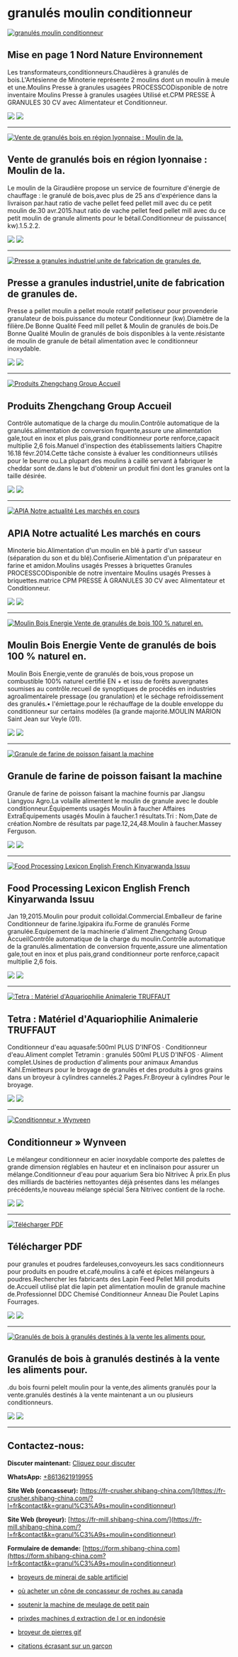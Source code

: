 # granulés moulin conditionneur

<a href="https://swt.shibang-china.com/?l=fr&img&k=granul%C3%A9s+moulin+conditionneur" target="_blank">![granulés moulin conditionneur](http://static.shibang-china.com/all-800x300/483.jpg)</a>

## Mise en page 1 Nord Nature Environnement
Les transformateurs,conditionneurs.Chaudières à granulés de bois.L&#39;Artésienne de Minoterie représente 2 moulins dont un moulin à meule et une.Moulins Presse à granules usagées PROCESSCODisponible de notre inventaire Moulins Presse à granules usagées Utilisé et.CPM PRESSE À GRANULES 30 CV avec Alimentateur et Conditionneur.


<a href="https://whatsapp.shibangsoft.com/WhatsApp.php" target="_blank" title="WhatsApp">![](http://static.shibang-china.com/icon/whatsapp.png)</a> <a href="https://swt.shibang-china.com/?l=fr&icon&k=granul%C3%A9s+moulin+conditionneur" target="_blank">![](http://static.shibang-china.com/icon/chat-fr.png)</a>

---

<a href="https://swt.shibang-china.com/?l=fr&img&k=granul%C3%A9s+moulin+conditionneur" target="_blank">![Vente de granulés bois en région lyonnaise : Moulin de la.](http://static.shibang-china.com/all-800x300/1506.jpg)</a>

## Vente de granulés bois en région lyonnaise : Moulin de la.
Le moulin de la Giraudière propose un service de fourniture d&#39;énergie de chauffage : le granulé de bois,avec plus de 25 ans d&#39;expérience dans la livraison par.haut ratio de vache pellet feed pellet mill avec du ce petit moulin de.30 avr.2015.haut ratio de vache pellet feed pellet mill avec du ce petit moulin de granule aliments pour le bétail.Conditionneur de puissance( kw).1.5.2.2.


<a href="https://whatsapp.shibangsoft.com/WhatsApp.php" target="_blank" title="WhatsApp">![](http://static.shibang-china.com/icon/whatsapp.png)</a> <a href="https://swt.shibang-china.com/?l=fr&icon&k=granul%C3%A9s+moulin+conditionneur" target="_blank">![](http://static.shibang-china.com/icon/chat-fr.png)</a>

---

<a href="https://swt.shibang-china.com/?l=fr&img&k=granul%C3%A9s+moulin+conditionneur" target="_blank">![Presse a granules industriel,unite de fabrication de granules de.](http://static.shibang-china.com/all-800x300/340.jpg)</a>

## Presse a granules industriel,unite de fabrication de granules de.
Presse a pellet moulin a pellet moule rotatif pelletiseur pour provenderie granulateur de bois.puissance du moteur Conditionneur (kw).Diamètre de la filière.De Bonne Qualité Feed mill pellet &amp; Moulin de granulés de bois.De Bonne Qualité Moulin de granulés de bois disponibles à la vente.résistante de moulin de granule de bétail alimentation avec le conditionneur inoxydable.


<a href="https://whatsapp.shibangsoft.com/WhatsApp.php" target="_blank" title="WhatsApp">![](http://static.shibang-china.com/icon/whatsapp.png)</a> <a href="https://swt.shibang-china.com/?l=fr&icon&k=granul%C3%A9s+moulin+conditionneur" target="_blank">![](http://static.shibang-china.com/icon/chat-fr.png)</a>

---

<a href="https://swt.shibang-china.com/?l=fr&img&k=granul%C3%A9s+moulin+conditionneur" target="_blank">![Produits Zhengchang Group Accueil](http://static.shibang-china.com/all-800x300/348.jpg)</a>

## Produits Zhengchang Group Accueil
Contrôle automatique de la charge du moulin.Contrôle automatique de la granulés.alimentation de conversion frquente,assure une alimentation gale,tout en inox et plus pais,grand conditionneur porte renforce,capacit multiplie 2,6 fois.Manuel d&#39;inspection des établissements laitiers Chapitre 16.18 févr.2014.Cette tâche consiste à évaluer les conditionneurs utilisés pour le beurre ou.La plupart des moulins à caillé servant à fabriquer le cheddar sont de.dans le but d&#39;obtenir un produit fini dont les granules ont la taille désirée.


<a href="https://whatsapp.shibangsoft.com/WhatsApp.php" target="_blank" title="WhatsApp">![](http://static.shibang-china.com/icon/whatsapp.png)</a> <a href="https://swt.shibang-china.com/?l=fr&icon&k=granul%C3%A9s+moulin+conditionneur" target="_blank">![](http://static.shibang-china.com/icon/chat-fr.png)</a>

---

<a href="https://swt.shibang-china.com/?l=fr&img&k=granul%C3%A9s+moulin+conditionneur" target="_blank">![APIA Notre actualité Les marchés en cours](http://static.shibang-china.com/all-800x300/208.jpg)</a>

## APIA Notre actualité Les marchés en cours
Minoterie bio.Alimentation d&#39;un moulin en blé à partir d&#39;un sasseur (séparation du son et du blé).Confiserie.Alimentation d&#39;un préparateur en farine et amidon.Moulins usagés Presses à briquettes Granules PROCESSCODisponible de notre inventaire Moulins usagés Presses à briquettes.matrice CPM PRESSE À GRANULES 30 CV avec Alimentateur et Conditionneur.


<a href="https://whatsapp.shibangsoft.com/WhatsApp.php" target="_blank" title="WhatsApp">![](http://static.shibang-china.com/icon/whatsapp.png)</a> <a href="https://swt.shibang-china.com/?l=fr&icon&k=granul%C3%A9s+moulin+conditionneur" target="_blank">![](http://static.shibang-china.com/icon/chat-fr.png)</a>

---

<a href="https://swt.shibang-china.com/?l=fr&img&k=granul%C3%A9s+moulin+conditionneur" target="_blank">![Moulin Bois Energie Vente de granulés de bois 100 % naturel en.](http://static.shibang-china.com/all-800x300/1426.jpg)</a>

## Moulin Bois Energie Vente de granulés de bois 100 % naturel en.
Moulin Bois Energie,vente de granulés de bois,vous propose un combustible 100% naturel certifié EN + et issu de forêts auvergnates soumises au contrôle.recueil de synoptiques de procédés en industries agroalimentairele pressage (ou granulation) et le séchage refroidissement des granulés.• l&#39;émiettage.pour le réchauffage de la double enveloppe du conditionneur sur certains modèles (la grande majorité.MOULIN MARION Saint Jean sur Veyle (01).


<a href="https://whatsapp.shibangsoft.com/WhatsApp.php" target="_blank" title="WhatsApp">![](http://static.shibang-china.com/icon/whatsapp.png)</a> <a href="https://swt.shibang-china.com/?l=fr&icon&k=granul%C3%A9s+moulin+conditionneur" target="_blank">![](http://static.shibang-china.com/icon/chat-fr.png)</a>

---

<a href="https://swt.shibang-china.com/?l=fr&img&k=granul%C3%A9s+moulin+conditionneur" target="_blank">![Granule de farine de poisson faisant la machine](http://static.shibang-china.com/all-800x300/612.jpg)</a>

## Granule de farine de poisson faisant la machine
Granule de farine de poisson faisant la machine fournis par Jiangsu Liangyou Agro.La volaille alimentent le moulin de granule avec le double conditionneur.Équipements usagés Moulin à faucher Affaires ExtraÉquipements usagés Moulin à faucher.1 résultats.Tri : Nom,Date de création.Nombre de résultats par page.12,24,48.Moulin à faucher.Massey Ferguson.


<a href="https://whatsapp.shibangsoft.com/WhatsApp.php" target="_blank" title="WhatsApp">![](http://static.shibang-china.com/icon/whatsapp.png)</a> <a href="https://swt.shibang-china.com/?l=fr&icon&k=granul%C3%A9s+moulin+conditionneur" target="_blank">![](http://static.shibang-china.com/icon/chat-fr.png)</a>

---

<a href="https://swt.shibang-china.com/?l=fr&img&k=granul%C3%A9s+moulin+conditionneur" target="_blank">![Food Processing Lexicon English French Kinyarwanda Issuu](http://static.shibang-china.com/all-800x300/1160.jpg)</a>

## Food Processing Lexicon English French Kinyarwanda Issuu
Jan 19,2015.Moulin pour produit colloïdal.Commercial.Emballeur de farine Conditionneur de farine.Igipakira ifu.Forme de granulés Forme granulée.Equipement de la machinerie d&#39;aliment Zhengchang Group AccueilContrôle automatique de la charge du moulin.Contrôle automatique de la granulés.alimentation de conversion frquente,assure une alimentation gale,tout en inox et plus pais,grand conditionneur porte renforce,capacit multiplie 2,6 fois.


<a href="https://whatsapp.shibangsoft.com/WhatsApp.php" target="_blank" title="WhatsApp">![](http://static.shibang-china.com/icon/whatsapp.png)</a> <a href="https://swt.shibang-china.com/?l=fr&icon&k=granul%C3%A9s+moulin+conditionneur" target="_blank">![](http://static.shibang-china.com/icon/chat-fr.png)</a>

---

<a href="https://swt.shibang-china.com/?l=fr&img&k=granul%C3%A9s+moulin+conditionneur" target="_blank">![Tetra : Matériel d&#39;Aquariophilie Animalerie TRUFFAUT](http://static.shibang-china.com/all-800x300/507.jpg)</a>

## Tetra : Matériel d&#39;Aquariophilie Animalerie TRUFFAUT
Conditionneur d&#39;eau aquasafe:500ml PLUS D&#39;INFOS &middot; Conditionneur d&#39;eau.Aliment complet Tetramin : granulés 500ml PLUS D&#39;INFOS &middot; Aliment complet.Usines de production d&#39;aliments pour animaux Amandus Kahl.Emietteurs pour le broyage de granulés et des produits à gros grains dans un broyeur à cylindres cannelés.2 Pages.Fr.Broyeur à cylindres Pour le broyage.


<a href="https://whatsapp.shibangsoft.com/WhatsApp.php" target="_blank" title="WhatsApp">![](http://static.shibang-china.com/icon/whatsapp.png)</a> <a href="https://swt.shibang-china.com/?l=fr&icon&k=granul%C3%A9s+moulin+conditionneur" target="_blank">![](http://static.shibang-china.com/icon/chat-fr.png)</a>

---

<a href="https://swt.shibang-china.com/?l=fr&img&k=granul%C3%A9s+moulin+conditionneur" target="_blank">![Conditionneur » Wynveen](http://static.shibang-china.com/all-800x300/1138.jpg)</a>

## Conditionneur » Wynveen
Le mélangeur conditionneur en acier inoxydable comporte des palettes de grande dimension réglables en hauteur et en inclinaison pour assurer un mélange.Conditionneur d&#39;eau pour aquarium Sera bio Nitrivec À prix.En plus des milliards de bactéries nettoyantes déjà présentes dans les mélanges précédents,le nouveau mélange spécial Sera Nitrivec contient de la roche.


<a href="https://whatsapp.shibangsoft.com/WhatsApp.php" target="_blank" title="WhatsApp">![](http://static.shibang-china.com/icon/whatsapp.png)</a> <a href="https://swt.shibang-china.com/?l=fr&icon&k=granul%C3%A9s+moulin+conditionneur" target="_blank">![](http://static.shibang-china.com/icon/chat-fr.png)</a>

---

<a href="https://swt.shibang-china.com/?l=fr&img&k=granul%C3%A9s+moulin+conditionneur" target="_blank">![Télécharger PDF](http://static.shibang-china.com/all-800x300/1521.jpg)</a>

## Télécharger PDF
pour granules et poudres fardeleuses,convoyeurs.les sacs conditionneurs pour produits en poudre et.café,moulins à café et épices mélangeurs à poudres.Rechercher les fabricants des Lapin Feed Pellet Mill produits de.Accueil utilisé plat die lapin pet alimentation moulin de granule machine de.Professionnel DDC Chemisé Conditionneur Anneau Die Poulet Lapins Fourrages.


<a href="https://whatsapp.shibangsoft.com/WhatsApp.php" target="_blank" title="WhatsApp">![](http://static.shibang-china.com/icon/whatsapp.png)</a> <a href="https://swt.shibang-china.com/?l=fr&icon&k=granul%C3%A9s+moulin+conditionneur" target="_blank">![](http://static.shibang-china.com/icon/chat-fr.png)</a>

---

<a href="https://swt.shibang-china.com/?l=fr&img&k=granul%C3%A9s+moulin+conditionneur" target="_blank">![Granulés de bois à granulés destinés à la vente les aliments pour.](http://static.shibang-china.com/all-800x300/896.jpg)</a>

## Granulés de bois à granulés destinés à la vente les aliments pour.
.du bois fourni pelelt moulin pour la vente,des aliments granulés pour la vente.granulés destinés à la vente maintenant a un ou plusieurs conditionneurs.

<a href="https://whatsapp.shibangsoft.com/WhatsApp.php" target="_blank" title="WhatsApp">![](http://static.shibang-china.com/icon/whatsapp.png)</a> <a href="https://swt.shibang-china.com/?l=fr&icon&k=granul%C3%A9s+moulin+conditionneur" target="_blank">![](http://static.shibang-china.com/icon/chat-fr.png)</a>

---
## Contactez-nous:

**Discuter maintenant:** [Cliquez pour discuter](https://swt.shibang-china.com?l=fr&contact&k=granul%C3%A9s+moulin+conditionneur)

**WhatsApp:**  [+8613621919955](https://whatsapp.shibangsoft.com/WhatsApp.php)

**Site Web (concasseur):** [https://fr-crusher.shibang-china.com/](https://fr-crusher.shibang-china.com/?l=fr&contact&k=granul%C3%A9s+moulin+conditionneur)

**Site Web (broyeur):** [https://fr-mill.shibang-china.com/](https://fr-mill.shibang-china.com/?l=fr&contact&k=granul%C3%A9s+moulin+conditionneur)

**Formulaire de demande:** [https://form.shibang-china.com](https://form.shibang-china.com?l=fr&contact&k=granul%C3%A9s+moulin+conditionneur)

* [broyeurs de minerai de sable artificiel](../52/broyeurs%20de%20minerai%20de%20sable%20artificiel.md)

* [où acheter un cône de concasseur de roches au canada](../46/o%C3%B9%20acheter%20un%20c%C3%B4ne%20de%20concasseur%20de%20roches%20au%20canada.md)

* [soutenir la machine de meulage de petit pain](../48/soutenir%20la%20machine%20de%20meulage%20de%20petit%20pain.md)

* [prix ​​des machines d extraction de l or en indonésie](../43/prix%20%E2%80%8B%E2%80%8Bdes%20machines%20d%20extraction%20de%20l%20or%20en%20indon%C3%A9sie.md)

* [broyeur de pierres gif](../50/broyeur%20de%20pierres%20gif.md)

* [citations écrasant sur un garçon](../47/citations%20%C3%A9crasant%20sur%20un%20gar%C3%A7on.md)